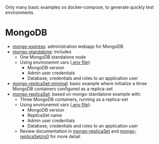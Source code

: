 Only many basic examples os docker-compose, to generate quickly 
test environments. 

# MongoDB

- [mongo-express](./mongo-express): administration webapp for MongoDB
- [mongo-standalone](./mongo-standalone): includes
    - One MongoDB standalone node
    - Using environemnt vars ([.env file](./mongo-standalone/.env)):
        - MongoDB version
        - Admin user credentials
        - Database, credentials and roles to an application user
- [mongo-replicaSet-minimal](./mongo-replicaSet-minimal): basic example
  where initialize a three MongoDB containers configured as a replica-set
- [mongo-replicaSet](./mongo-replicaSet): based on mongo-standalone example
  with:
    - Three MongoDB containers, running as a replica-set
    - Using environemnt vars ([.env file](./mongo-replicaSet/.env)):
        - MongoDB version
        - ReplicaSet name
        - Admin user credentials
        - Database, credentials and roles to an application user
    - Review documentation in [mongo-replicaSet](./mongo-replicaSet)
      and [mongo-replicaSet/rs0](./mongo-replicaSet/rs0) for more detail

